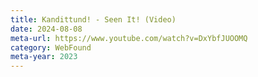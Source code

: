 ```yaml
---
title: Kandittund! - Seen It! (Video)
date: 2024-08-08
meta-url: https://www.youtube.com/watch?v=DxYbfJUOOMQ
category: WebFound
meta-year: 2023
---
```

